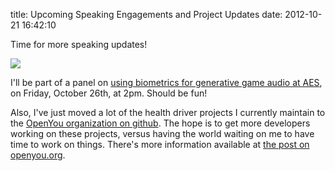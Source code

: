 title: Upcoming Speaking Engagements and Project Updates
date: 2012-10-21 16:42:10


Time for more speaking updates! 

![](http://images.nonpolynomial.com/nonpolynomial.com/blog/2012-10-21-updates-and-speaking/aes2012.jpg)

I'll be part of a panel on
[using biometrics for generative game audio at AES][1], on Friday,
October 26th, at 2pm. Should be fun!

Also, I've just moved a lot of the health driver projects I currently
maintain to the [OpenYou organization on github][2]. The hope is to
get more developers working on these projects, versus having the world
waiting on me to have time to work on things. There's more information
available at [the post on openyou.org][3].

[1]: http://www.aes.org/events/133/gameaudio/?ID=3261
[2]: http://www.github.com/openyou
[3]: http://www.openyou.org/2012/10/21/openyou-github-org/
